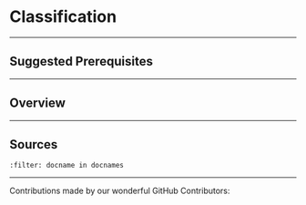 # Classification

---

## Suggested Prerequisites

---

## Overview

---

## Sources

```{bibliography}
:filter: docname in docnames
```

---

Contributions made by our wonderful GitHub Contributors: 